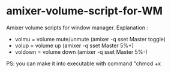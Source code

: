 # amixer-volume-script-for-WM
Amixer volume scripts for window manager.
Explanation :
- volmu = volume mute/unmute (amixer -q sset Master toggle)
- volup = volume up (amixer -q sset Master 5%+)
- voldown = volume down (amixer -q sset Master 5%-)

PS: you can make it into executable with command "chmod +x <script>"
